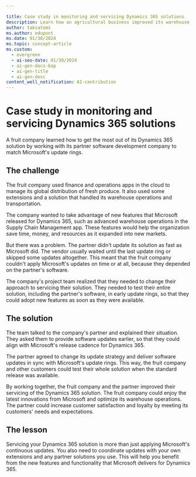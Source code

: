 ```yaml
---

title: Case study in monitoring and servicing Dynamics 365 solutions
description: Learn how an agricultural business improved its warehouse operations by aligning its partner's update schedule with Microsoft's release cadence for Dynamics 365.
author: taksatoms
ms.author: edupont
ms.date: 01/30/2024
ms.topic: concept-article
ms.custom:
  - evergreen
  - ai-seo-date: 01/30/2024
  - ai-gen-docs-bap
  - ai-gen-title
  - ai-gen-desc
content_well_notification: AI-contribution
---
```


# Case study in monitoring and servicing Dynamics 365 solutions

A fruit company learned how to get the most out of its Dynamics 365 solution by working with its partner software development company to match Microsoft's update rings.

## The challenge

The fruit company used finance and operations apps in the cloud to manage its global distribution of fresh produce. It also used some extensions and a solution that handled its warehouse operations and transportation.

The company wanted to take advantage of new features that Microsoft released for Dynamics 365, such as advanced warehouse operations in the Supply Chain Management app. These features would help the organization save time, money, and resources as it expanded into new markets.

But there was a problem. The partner didn't update its solution as fast as Microsoft did. The vendor usually waited until the last update ring or skipped some updates altogether. This meant that the fruit company couldn't apply Microsoft's updates on time or at all, because they depended on the partner's software.

The company's project team realized that they needed to change their approach to servicing their solution. They needed to test their entire solution, including the partner's software, in early update rings, so that they could adopt new features as soon as they were available.

## The solution

The team talked to the company's partner and explained their situation. They asked them to provide software updates earlier, so that they could align with Microsoft's release cadence for Dynamics 365.

The partner agreed to change its update strategy and deliver software updates in sync with Microsoft's update rings. This way, the fruit company and other customers could test their whole solution when the standard release was available.

By working together, the fruit company and the partner improved their servicing of the Dynamics 365 solution. The fruit company could enjoy the latest innovations from Microsoft and optimize its warehouse operations. The partner could increase customer satisfaction and loyalty by meeting its customers' needs and expectations.

## The lesson

Servicing your Dynamics 365 solution is more than just applying Microsoft's continuous updates. You also need to coordinate updates with your own extensions and any partner solutions you use. This will help you benefit from the new features and functionality that Microsoft delivers for Dynamics 365.
